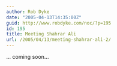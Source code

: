 ```yaml
---
author: Rob Dyke
date: "2005-04-13T14:35:00Z"
guid: http://www.robdyke.com/noc/?p=195
id: 195
title: Meeting Shahrar Ali
url: /2005/04/13/meeting-shahrar-ali-2/
---
```

... coming soon...